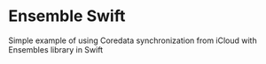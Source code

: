 # Ensemble Swift

Simple example of using Coredata synchronization from iCloud with Ensembles library in Swift

